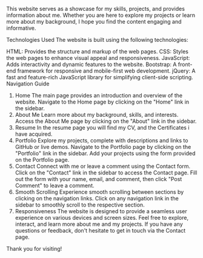 This website serves as a showcase for my skills, projects, and provides information about me. Whether you are here to explore my projects or learn more about my background, I hope you find the content engaging and informative.

Technologies Used
The website is built using the following technologies:

HTML: Provides the structure and markup of the web pages.
CSS: Styles the web pages to enhance visual appeal and responsiveness.
JavaScript: Adds interactivity and dynamic features to the website.
Bootstrap: A front-end framework for responsive and mobile-first web development.
jQuery: A fast and feature-rich JavaScript library for simplifying client-side scripting.
Navigation Guide
1. Home
The main page provides an introduction and overview of the website.
Navigate to the Home page by clicking on the "Home" link in the sidebar.
2. About Me
Learn more about my background, skills, and interests.
Access the About Me page by clicking on the "About" link in the sidebar.
3. Resume
  In the resume page you will find my CV, and the Certificates i have acquired.
4. Portfolio
Explore my projects, complete with descriptions and links to GitHub or live demos.
Navigate to the Portfolio page by clicking on the "Portfolio" link in the sidebar.
Add your projects using the form provided on the Portfolio page.
5. Contact
Connect with me or leave a comment using the Contact form.
Click on the "Contact" link in the sidebar to access the Contact page.
Fill out the form with your name, email, and comment, then click "Post Comment" to leave a comment.
6. Smooth Scrolling
Experience smooth scrolling between sections by clicking on the navigation links.
Click on any navigation link in the sidebar to smoothly scroll to the respective section.
7. Responsiveness
The website is designed to provide a seamless user experience on various devices and screen sizes.
Feel free to explore, interact, and learn more about me and my projects. If you have any questions or feedback, don't hesitate to get in touch via the Contact page.

Thank you for visiting!
